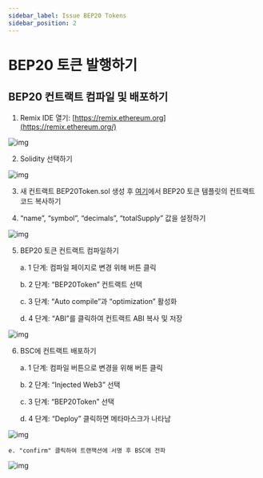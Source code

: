 ```yaml
---
sidebar_label: Issue BEP20 Tokens
sidebar_position: 2
---
```


# BEP20 토큰 발행하기

## **BEP20 컨트랙트 컴파일 및 배포하기**

1. Remix IDE 열기: [https://remix.ethereum.org](https://remix.ethereum.org/)

![img](https://lh6.googleusercontent.com/zwki3hgBILOzXHtayDLvNCrmOXv6LTUQAIG02lRkOtzOtNJsUbIBXB7LUoN6RF8PbvkUGcRuLCA36I_RdqJCQVrfeZpwfbpfwlN7R0s3fJGMSTdMT8y56ngL3qCocUPW65UJ2bQZ)

2. Solidity 선택하기

![img](https://lh3.googleusercontent.com/aLlINgoy2Luj45ZKVxPTExUS4I2QoX3WHzmLbO7_CJHQiL3plGvx0iCaI2YTGE8QmnhytN-HDOPvhGixQ7utrA_o9UJJVaujmQ5yj7ET8ju12Jh0luVtZHgpLGmOx9LUoFnzu2Eg)

3. 새 컨트랙트 BEP20Token.sol 생성 후 [여기](BEP20Token.template)에서 BEP20 토큰 템플릿의 컨트랙트 코드 복사하기


4. “name”, “symbol”, “decimals”, “totalSupply” 값을 설정하기

![img](https://lh4.googleusercontent.com/hgxDh_hXCFKwwlkAYG6h9qfxvzyeeD3k-t3tNBD-VSvwTtM4AnaFylZ6SjSmfTKCuIqhs66Z9vi7mRplIfN5ER7n1yMz0EKpO_RDOcTQTrsh5R1DC0doVC7FT05Hu2bboM2o57Qg)

5. BEP20 토큰 컨트랙트 컴파일하기

    a. 1 단계: 컴파일 페이지로 변경 위해 버튼 클릭

    b. 2 단계: “BEP20Token” 컨트랙트 선택

    c. 3 단계: “Auto compile”과 “optimization” 활성화

    d. 4 단계: “ABI”를 클릭하여 컨트랙트 ABI 복사 및 저장

![img](https://lh6.googleusercontent.com/qY_5g3ZMnJca6n84W2JxIoBvd8iHRQ0qkOQuJ60pRIcKvgZB5-bXcGq6gS7dFwA5rYXbiS2NyaUQ1Qptcagqa0pb7kmq_S-Dh8drA4R-hDg9_NVp1zPl-tmqIDanlcgLibaR3CV7)

6. BSC에 컨트랙트 배포하기

    a. 1 단계: 컴파일 버튼으로 변경을 위해 버튼 클릭

    b. 2 단계: “Injected Web3” 선택

    c. 3 단계: “BEP20Token” 선택

    d. 4 단계: “Deploy” 클릭하면 메타마스크가 나타남

![img](https://lh5.googleusercontent.com/lsWXpUN12iRTzMSJZpb8HFBL2ycH7JVPlrMqlK7aLOl4zLanqlp-3UHbranHk__tugeqWfnjg1k_2_0VnZlzJkJucJw3R-JDoxP84rAPWOJc1Oi5dgJZA3wRzyjwxKiy_6BdcBMb)

    e. "confirm" 클릭하여 트랜잭션에 서명 후 BSC에 전파

![img](https://lh4.googleusercontent.com/9awuDudNSuUOZDQAlW5FPZ5SbRkWsKPlJSYWGUL7R4raJ5o2mprRP7jt87hP_wbuYeoJy75ErwDcKVC7_spf8YkumCkwOP4Eak9SfcV6dZvyVhy84JqKfVUvmEeLw5mWEZ3-aCED)
